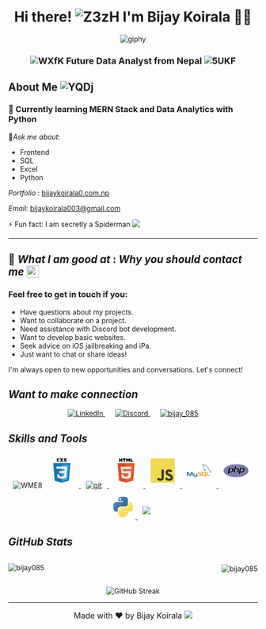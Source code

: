 <h1 align="center">Hi there! <img src="https://github.com/bijay085/bijay085/assets/107698781/e06089b9-5686-4b99-b825-432e89f1f98e" alt="Z3zH" width="45"/> I'm Bijay Koirala 🧑‍💻</h1>


<p align="center">
  <img src="https://github.com/bijay085/bijay085/assets/107698781/a71e56f3-5a16-4532-ac6d-e28857d06ae8" alt="giphy" width="80"/>  
</p>

<h1 align="center" style="font-size: 18px;">
  <img src="https://github.com/bijay085/bijay085/assets/107698781/c1044b84-639c-4b66-8b8f-51e2a1eeb22e" alt="WXfK" width="50" height="50"/>
  Future Data Analyst from Nepal
  <img src="https://github.com/bijay085/bijay085/assets/107698781/e0c082ef-3d33-4279-bfad-9726172a98f4" alt="5UKF" width="50" height="50"/>
</h1>


## About Me <img align="top" src="https://github.com/bijay085/bijay085/assets/107698781/3e56b2ec-37b5-4f56-804c-194e0137cade" alt="YQDj" width="40" height="40"/>

### 🌱 Currently learning MERN Stack and Data Analytics with Python


💬*Ask me about:*
- Frontend
- SQL
- Excel
- Python

*Portfolio* : [bijaykoirala0.com.np](https://bijaykoirala0.com.np/?i=1) 

*Email:* bijaykoirala003@gmail.com

⚡ Fun fact: I am secretly a Spiderman   <img align="top" src="https://github.com/bijay085/bijay085/assets/107698781/4d568ffc-6f80-40d9-8fa0-d8a785048cfc" width="37">


---
## 💬 *What I am good at* : *Why you should contact me*  <img align="top" src="https://github.com/bijay085/bijay085/assets/107698781/b0cee957-ebf0-4bdc-9889-95736f32f49b" width="25" height="25">

### Feel free to get in touch if you:

- Have questions about my projects.
- Want to collaborate on a project.
- Need assistance with Discord bot development.
- Want to develop basic websites.
- Seek advice on iOS jailbreaking and iPa.
- Just want to chat or share ideas!

I'm always open to new opportunities and conversations. Let's connect!

## *Want to make connection*


<p align="center">
  <a href="https://linkedin.com/in/bijaykoirala085" style="padding: 10px"> <img src="https://raw.githubusercontent.com/rahuldkjain/github-profile-readme-generator/master/src/images/icons/Social/linked-in-alt.svg" alt="LinkedIn" height="40" width="50"/>
  </a>
  <a href="http://discordapp.com/users/1192694890530869369" style="padding: 10px"> <img src="https://raw.githubusercontent.com/rahuldkjain/github-profile-readme-generator/master/src/images/icons/Social/discord.svg" alt="Discord" height="40" width="50"/>
  </a>
  <a href="https://instagram.com/bijay_085" style="padding: 10px"> <img src="https://raw.githubusercontent.com/rahuldkjain/github-profile-readme-generator/master/src/images/icons/Social/instagram.svg" alt="bijay_085" height="40" width="50" />
  </a>
</p>


## *Skills and Tools*

<p align="center">

  <img src="https://github.com/bijay085/bijay085/assets/107698781/181600ef-bdaa-488e-ab42-5f56b4f9a9ca" alt="WME8" width="90" height="120"/>

  <a href="https://www.w3schools.com/css/" target="_blank" rel="noreferrer">
    <img src="https://raw.githubusercontent.com/devicons/devicon/master/icons/css3/css3-original-wordmark.svg" alt="css3" width="50" height="50" style="padding: 10px"/>
  </a>
  <a href="https://git-scm.com/" target="_blank" rel="noreferrer">
    <img src="https://www.vectorlogo.zone/logos/git-scm/git-scm-icon.svg" alt="git" width="50" height="50" style="padding: 10px"/>
  </a>
  <a href="https://www.w3.org/html/" target="_blank" rel="noreferrer">
    <img src="https://raw.githubusercontent.com/devicons/devicon/master/icons/html5/html5-original-wordmark.svg" alt="html5" width="50" height="50" style="padding: 10px"/>
  </a>
  <a href="https://developer.mozilla.org/en-US/docs/Web/JavaScript" target="_blank" rel="noreferrer">
    <img src="https://raw.githubusercontent.com/devicons/devicon/master/icons/javascript/javascript-original.svg" alt="javascript" width="50" height="50" style="padding: 10px"/>
  </a>
  <a href="https://www.mysql.com/" target="_blank" rel="noreferrer">
    <img src="https://raw.githubusercontent.com/devicons/devicon/master/icons/mysql/mysql-original-wordmark.svg" alt="mysql" width="50" height="50" style="padding: 10px"/>
  </a>
  <a href="https://www.php.net" target="_blank" rel="noreferrer">
    <img src="https://raw.githubusercontent.com/devicons/devicon/master/icons/php/php-original.svg" alt="php" width="50" height="50" style="padding: 10px"/>
  </a>
  <a href="https://www.python.org" target="_blank" rel="noreferrer">
    <img src="https://raw.githubusercontent.com/devicons/devicon/master/icons/python/python-original.svg" alt="python" width="50" height="50"s tyle="padding: 10px"/>
  </a>
    <img src="https://github.com/bijay085/bijay085/assets/107698781/49ca7864-68b3-411c-b3af-ffeefc27ddeb" width="140" style="padding: 10px"/>

</p>


## *GitHub Stats*

<div style="display: flex; justify-content: space-between;">
  <p>
    <img align="left" src="https://github-readme-stats.vercel.app/api/top-langs?username=bijay085&show_icons=true&locale=en&layout=compact&theme=radical" alt="bijay085" width="400"/>
  </p>

  <p>
    <img align="center" src="https://github-readme-stats.vercel.app/api?username=bijay085&show_icons=true&locale=en&theme=radical" alt="bijay085" width="400" />
  </p>
</div>

<p align="center">
  <img src="https://github-readme-streak-stats.herokuapp.com/?user=bijay085&theme=radical" alt="GitHub Streak" width="400"/>
</p>



---

<p align="center" style="font-size: 16px;">
    Made with ❤️ by Bijay Koirala   <img src="https://github.com/bijay085/bijay085/assets/107698781/550c345f-7905-4bd6-a3d0-ab5f9588cd7a" width="35">

</p>
